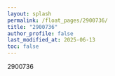 ```yaml
---
layout: splash
permalink: /float_pages/2900736/
title: "2900736"
author_profile: false
last_modified_at: 2025-06-13
toc: false
---
```

 
2900736
